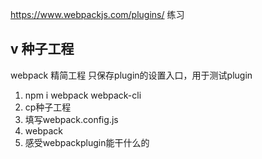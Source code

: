 https://www.webpackjs.com/plugins/ 练习

## v 种子工程
webpack 精简工程
只保存plugin的设置入口，用于测试plugin



1. npm i webpack webpack-cli
2. cp种子工程
3. 填写webpack.config.js
4. webpack
5. 感受webpackplugin能干什么的